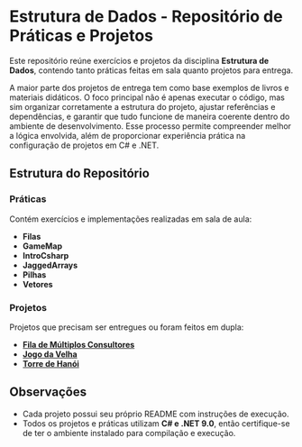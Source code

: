 # Estrutura de Dados - Repositório de Práticas e Projetos

Este repositório reúne exercícios e projetos da disciplina **Estrutura de Dados**, contendo tanto práticas feitas em sala quanto projetos para entrega.  

A maior parte dos projetos de entrega tem como base exemplos de livros e materiais didáticos. O foco principal não é apenas executar o código, mas sim organizar corretamente a estrutura do projeto, ajustar referências e dependências, e garantir que tudo funcione de maneira coerente dentro do ambiente de desenvolvimento. Esse processo permite compreender melhor a lógica envolvida, além de proporcionar experiência prática na configuração de projetos em C# e .NET.



## Estrutura do Repositório

### Práticas
Contém exercícios e implementações realizadas em sala de aula:

- **Filas**  
- **GameMap**  
- **IntroCsharp**  
- **JaggedArrays**  
- **Pilhas**  
- **Vetores**  

### Projetos
Projetos que precisam ser entregues ou foram feitos em dupla:

- [**Fila de Múltiplos Consultores**](Projetos/FilaManyConsultants/README.md)  
- [**Jogo da Velha**](Projetos/JogodaVelha/README.md)  
- [**Torre de Hanói**](Projetos/TowerOfHanoi/README.md)  

## Observações
- Cada projeto possui seu próprio README com instruções de execução.  
- Todos os projetos e práticas utilizam **C# e .NET 9.0**, então certifique-se de ter o ambiente instalado para compilação e execução.  
